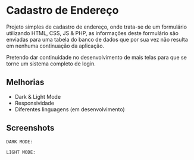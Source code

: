 # Cadastro de Endereço
Projeto simples de cadastro de endereço, onde trata-se de um formulário utilizando HTML, CSS, JS & PHP, as informações deste formulário são enviadas para uma tabela do banco de dados que por sua vez não resulta em nenhuma continuação da aplicação.

Pretendo dar continuidade no desenvolvimento de mais telas para que se torne um sistema completo de login.

## Melhorias

- Dark & Light Mode
- Responsividade
- Diferentes linguagens (em desenvolvimento)

## Screenshots

    DARK MODE:

    LIGHT MODE: